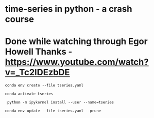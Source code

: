 # time-series in python - a crash course
# Done while watching through Egor Howell Thanks - https://www.youtube.com/watch?v=_Tc2IDEzbDE 


` conda env create --file tseries.yaml `

` conda activate tseries `

` python -m ipykernel install --user --name=tseries`

`conda env update --file tseries.yaml --prune`
